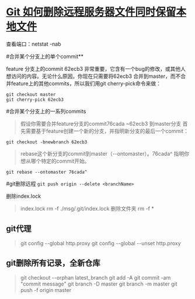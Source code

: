 # [**Git 如何删除远程服务器文件同时保留本地文件**](https://segmentfault.com/a/1190000009525388)

查看端口：netstat -nab

#合并某个分支上的单个commit**

feature 分支上的commit 62ecb3 非常重要，它含有一个bug的修改，或其他人想访问的内容。无论什么原因，你现在只需要将62ecb3 合并到master，而不合并feature上的其他commits，所以我们用git cherry-pick命令来做：


```
git checkout master  
git cherry-pick 62ecb3 
```
#合并某个分支上的一系列commits
>假设你需要合并feature分支的commit76cada ~62ecb3 到master分支
首先需要基于feature创建一个新的分支，并指明新分支的最后一个commit：

`git checkout -bnewbranch 62ecb3 ` 

>rebase这个新分支的commit到master（--ontomaster）。76cada^ 指明你想从哪个特定的commit开始。

`git rebase --ontomaster 76cada^  `

#git删除远程
`git push origin --delete <branchName>`

删除index.lock
>index.lock    rm -f ./msg/.git/index.lock
删除文件夹
rm -f *

## git代理
> git config --global http.proxy
> git config --global --unset http.proxy

## git删除所有记录，全新仓库
> git checkout --orphan latest_branch
> git add -A
> git commit -am "commit message"
> git branch -D master
> git branch -m master
> git push -f origin master